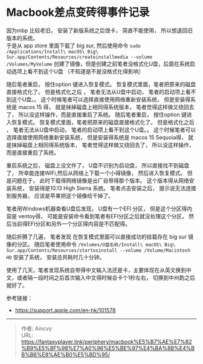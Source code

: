 # Macbook差点变砖得事件记录


因为mbp 比较老旧， 安装了新版系统之后很卡， 简直不能使用， 所以想退回旧版本的系统。   
于是从 app store 里面下载了 big sur, 然后使用命令  `sudo /Applications/Install\ macOS\ Big\ Sur.app/Contents/Resources/createinstallmedia --volume /Volumes/MyVolume` 创建了镜像，但是创建之前笔者没格式化U盘，后面在系统启动选项上看不到这个U盘 （不知道是不是没格式化得影响）

随后笔者重启， 按住option 键进入恢复模式。  恢复模式里面，笔者把原来的磁盘直接格式化了。   但是格式化之后  ， 笔者无法从U盘中启动， 笔者的启动项上看不到这个U盘。。    这个时候笔者可以选择直接使用网络重新安装系统， 但是安装得系统是 macos 15 得， 就是抹掉磁盘上相同得系统版本， 笔者觉得这样做又绕回去了， 所以没这样操作，而是直接重启了系统。 
随后笔者重启， 按住option 键进入恢复模式。  恢复模式里面，笔者把原来的磁盘直接格式化了。   但是格式化之后  ， 笔者无法从U盘中启动， 笔者的启动项上看不到这个U盘。。    这个时候笔者可以选择直接使用网络重新安装系统， 但是安装得系统是 macos 15 Sequoia得， 就是抹掉磁盘上相同得系统版本， 笔者觉得这样做又绕回去了， 所以没这样操作，而是直接重启了系统。 

重启系统之后， 磁盘上没文件了， U盘不识别为启动盘， 所以直接找不到磁盘了， 所幸能连接WiFi,然后从网络上下载一个小得镜像， 然后进入恢复模式。   但是问题在于， 此时下载得网络镜像是出厂自带得那个版本。   这个版本得从网络安装系统， 安装得是10.13 High Sierra 系统。  笔者点击安装之后， 提示说无法连接到服务器， 应该是苹果把这个镜像给干掉了。 

笔者用Windows机器查看U盘后发现， U盘有一个EFI 分区， 但是这个分区得内容是 ventoy得， 可能是安装命令看到笔者有EFI分区之后就没处理这个分区， 然后当前得EFI分区和另外一个分区得内容是不匹配得。 

随后折腾了几遍， 笔者发现 在恢复模式里面可以直接成功的挂载存在 big sur 镜像的分区。  随后笔者使用命令 `/Volumes/U盘名称/Install\ macOS\ Big\ Sur.app/Contents/Resources/startosinstall --volume /Volume/Macintosh HD` 安装了系统， 安装总共耗时几十分钟。

使用了几天，笔者发现系统自带得中文输入法还是卡，主要体现在从英文换到中文，或者隔一段时间之后首次输入中文得时候会卡个1秒左右， 切换到中州韵之后就好了。 

参考链接： 
- https://support.apple.com/en-hk/101578

---

> 作者: Aincvy  
> URL: https://fantasyplayer.link/periphery/macbook%E5%B7%AE%E7%82%B9%E5%8F%98%E7%A0%96%E5%BE%97%E4%BA%8B%E4%BB%B6%E8%AE%B0%E5%BD%95/  

